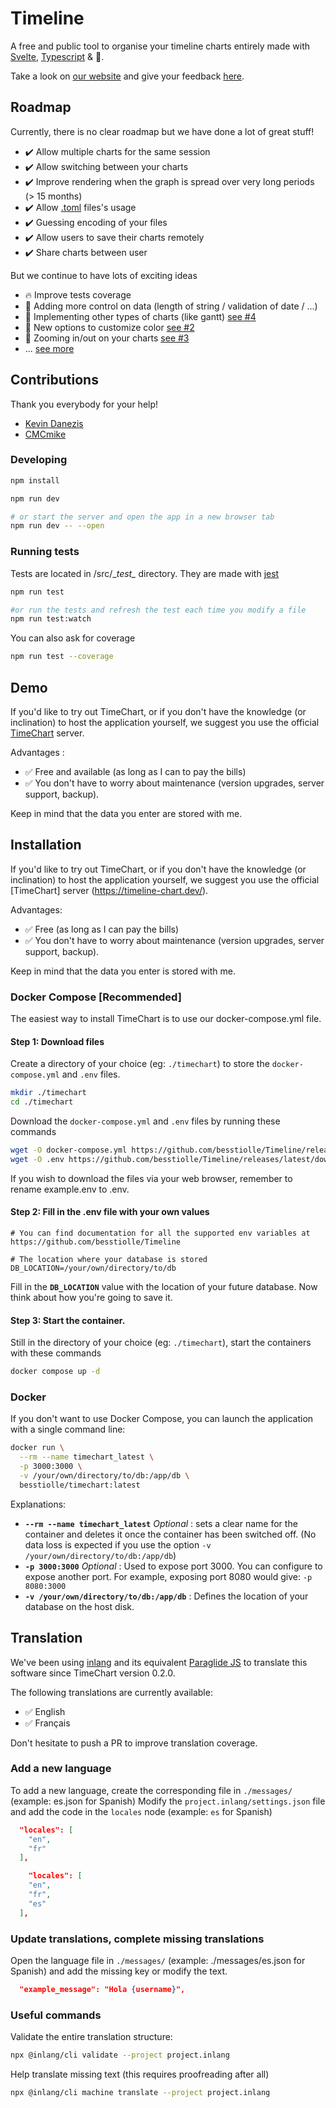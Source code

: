 # Timeline
A free and public tool to organise your timeline charts entirely made with [Svelte](https://svelte.dev/), [Typescript](https://www.typescriptlang.org/) & 💖.

Take a look on [our website](https://timeline-chart.dev/) and give your feedback [here](https://github.com/besstiolle/Timeline/issues).

## Roadmap

Currently, there is no clear roadmap but we have done a lot of great stuff!

 * ✔️ Allow multiple charts for the same session
 * ✔️ Allow switching between your charts
 * ✔️ Improve rendering when the graph is spread over very long periods (> 15 months)
 * ✔️ Allow [.toml](https://github.com/toml-lang/toml) files's usage
 * ✔️ Guessing encoding of your files
 * ✔️ Allow users to save their charts remotely
 * ✔️ Share charts between user

But we continue to have lots of exciting ideas
 
 * 🔥 Improve tests coverage
 * 📅 Adding more control on data (length of string / validation of date / ...)
 * 📅 Implementing other types of charts (like gantt) [see #4](https://github.com/besstiolle/Timeline/issues/4)
 * 📅 New options to customize color [see #2](https://github.com/besstiolle/Timeline/issues/2)
 * 📅 Zooming in/out on your charts  [see #3](https://github.com/besstiolle/Timeline/issues/3)
 * ... [see more](https://github.com/besstiolle/Timeline/issues)

## Contributions

Thank you everybody for your help! 

* [Kevin Danezis](https://github.com/besstiolle)
* [CMCmike](https://github.com/CMCmike)

### Developing

```bash
npm install

npm run dev

# or start the server and open the app in a new browser tab
npm run dev -- --open
```

### Running tests

Tests are located in /src/\__test\__ directory. They are made with [jest](https://jestjs.io/fr/)

```bash
npm run test

#or run the tests and refresh the test each time you modify a file
npm run test:watch

```

You can also ask for coverage 

```bash
npm run test --coverage
```

## Demo

If you'd like to try out TimeChart, or if you don't have the knowledge (or inclination) to host the application yourself, we suggest you use the official [TimeChart](https://timeline-chart.dev/) server.

Advantages :

 * ✅ Free and available (as long as I can to pay the bills)
 * ✅ You don't have to worry about maintenance (version upgrades, server support, backup).

Keep in mind that the data you enter are stored with me.


## Installation

If you'd like to try out TimeChart, or if you don't have the knowledge (or inclination) to host the application yourself, we suggest you use the official [TimeChart] server (https://timeline-chart.dev/).

Advantages: 
 * ✅ Free (as long as I can pay the bills)
 * ✅ You don't have to worry about maintenance (version upgrades, server support, backup).

Keep in mind that the data you enter is stored with me.

### Docker Compose [Recommended]

The easiest way to install TimeChart is to use our docker-compose.yml file.

#### Step 1: Download files

Create a directory of your choice (eg: `./timechart`) to store the `docker-compose.yml` and `.env` files.

```bash
mkdir ./timechart
cd ./timechart
```

Download the `docker-compose.yml` and `.env` files by running these commands

```bash
wget -O docker-compose.yml https://github.com/besstiolle/Timeline/releases/latest/download/docker-compose.yml
wget -O .env https://github.com/besstiolle/Timeline/releases/latest/download/example.env
```

If you wish to download the files via your web browser, remember to rename example.env to .env.

#### Step 2: Fill in the .env file with your own values

```
# You can find documentation for all the supported env variables at https://github.com/besstiolle/Timeline

# The location where your database is stored
DB_LOCATION=/your/own/directory/to/db
```

Fill in the **`DB_LOCATION`** value with the location of your future database. Now think about how you're going to save it.

#### Step 3: Start the container.

Still in the directory of your choice (eg: `./timechart`), start the containers with these commands


```bash
docker compose up -d
```

### Docker

If you don't want to use Docker Compose, you can launch the application with a single command line:

```bash
docker run \
  --rm --name timechart_latest \
  -p 3000:3000 \
  -v /your/own/directory/to/db:/app/db \
  besstiolle/timechart:latest
```

Explanations:

 * **`--rm --name timechart_latest`** *Optional* : sets a clear name for the container and deletes it once the container has been switched off. (No data loss is expected if you use the option `-v /your/own/directory/to/db:/app/db`)
 * **`-p 3000:3000`** *Optional* : Used to expose port 3000. You can configure to expose another port. For example, exposing port 8080 would give: `-p 8080:3000`
 * **`-v /your/own/directory/to/db:/app/db`** : Defines the location of your database on the host disk.

## Translation

We've been using [inlang](https://inlang.com/) and its equivalent [Paraglide JS](https://inlang.com/m/gerre34r/library-inlang-paraglideJs) to translate this software since TimeChart version 0.2.0.

The following translations are currently available:

 * ✅ English
 * ✅ Français

Don't hesitate to push a PR to improve translation coverage.

### Add a new language

To add a new language, create the corresponding file in `./messages/` (example: es.json for Spanish)
Modify the `project.inlang/settings.json` file and add the code in the `locales` node (example: `es` for Spanish)

```json
  "locales": [
    "en",
    "fr"
  ],
```

```json
    "locales": [
    "en",
    "fr",
    "es"
  ],
```

### Update translations, complete missing translations

Open the language file in `./messages/` (example: ./messages/es.json for Spanish) and add the missing key or modify the text.

```json
  "example_message": "Hola {username}",
```

### Useful commands

Validate the entire translation structure: 

```bash
npx @inlang/cli validate --project project.inlang
```

Help translate missing text (this requires proofreading after all)

```bash
npx @inlang/cli machine translate --project project.inlang
```